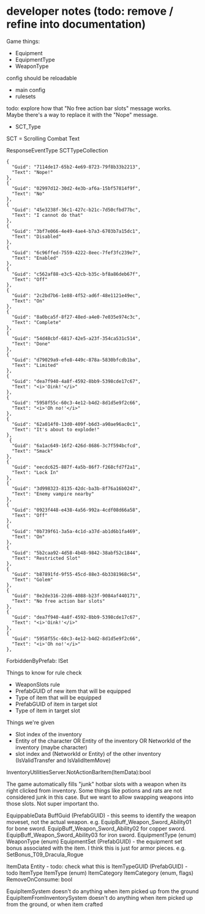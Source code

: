 # developer notes (todo: remove / refine into documentation)

Game things:
- Equipment
- EquipmentType
- WeaponType


config should be reloadable
- main config
- rulesets

todo: explore how that "No free action bar slots" message works.\
Maybe there's a way to replace it with the "Nope" message.
- SCT_Type

SCT = Scrolling Combat Text

ResponseEventType
SCTTypeCollection

```
{
  "Guid": "7114de17-65b2-4e69-8723-79f8b33b2213",
  "Text": "Nope!"
},
{
  "Guid": "02997d12-30d2-4e3b-af6a-15bf57814f9f",
  "Text": "No"
},
{
  "Guid": "45e3238f-36c1-427c-b21c-7d50cfbd77bc",
  "Text": "I cannot do that"
},
{
  "Guid": "3bf7e066-4e49-4ae4-b7a3-6703b7a15dc1",
  "Text": "Disabled"
},
{
  "Guid": "6c96ffed-7559-4222-8eec-7fef3fc239e7",
  "Text": "Enabled"
},
{
  "Guid": "c562af88-e3c5-42cb-b35c-bf8a86deb67f",
  "Text": "Off"
},
{
  "Guid": "2c2bd7b6-1e88-4f52-ad6f-48e1121e49ec",
  "Text": "On"
},
{
  "Guid": "8a0bca5f-8f27-48ed-a4e0-7e035e974c3c",
  "Text": "Complete"
},
{
  "Guid": "54d48cbf-6817-42e5-a23f-354ca531c514",
  "Text": "Done"
},
{
  "Guid": "d79029a9-efe8-449c-878a-5830bfcdb1ba",
  "Text": "Limited"
},
{
  "Guid": "dea7f940-4a8f-4592-8bb9-5398cde17c67",
  "Text": "<i>'Oink!'</i>"
},
{
  "Guid": "5958f55c-60c3-4e12-b4d2-8d1d5e9f2c66",
  "Text": "<i>'Oh no!'</i>"
},
{
  "Guid": "62a014f0-13d0-409f-b6d3-a90ae96ac0c1",
  "Text": "It's about to explode!"
},
 {
  "Guid": "6a1ac649-16f2-426d-8686-3c7f594bcfcd",
  "Text": "Smack"
},
{
  "Guid": "eecdc625-887f-4a5b-86f7-f268cfd7f2a1",
  "Text": "Lock In"
},
{
  "Guid": "3d998323-8135-42dc-ba3b-8f76a16b0247",
  "Text": "Enemy vampire nearby"
},
{
  "Guid": "0923f448-e438-4a56-992a-4cdf08d66a58",
  "Text": "Off"
},
{
  "Guid": "0b739f61-3a5a-4c1d-a37d-ab1d6b1fa469",
  "Text": "On"
},
{
  "Guid": "5b2caa92-4d58-4b48-9842-38abf52c1844",
  "Text": "Restricted Slot"
},
{
  "Guid": "b87891fd-9f55-45cd-88e3-6b3381968c54",
  "Text": "Golem"
},
{
  "Guid": "8e2de316-22d6-4088-b23f-9084af440171",
  "Text": "No free action bar slots"
},
{
  "Guid": "dea7f940-4a8f-4592-8bb9-5398cde17c67",
  "Text": "<i>'Oink!'</i>"
},
{
  "Guid": "5958f55c-60c3-4e12-b4d2-8d1d5e9f2c66",
  "Text": "<i>'Oh no!'</i>"
},

```


ForbiddenByPrefab: ISet<PrefabGUID>


Things to know for rule check
  - WeaponSlots rule
  - PrefabGUID of new item that will be equipped
  - Type of item that will be equipped
  - PrefabGUID of item in target slot
  - Type of item in target slot

Things we're given
  - Slot index of the inventory
  - Entity of the character OR Entity of the inventory OR NetworkId of the inventory (maybe character)
  - slot index and (NetworkId or Entity) of the other inventory (IsValidTransfer and IsValidItemMove)


InventoryUtilitiesServer.NotActionBarItem(ItemData):bool


The game automatically fills "junk" hotbar slots with a weapon when its right clicked from inventory.
Some things like potions and rats are not considered junk in this case. But we want to allow swapping weapons into those slots. Not super important tho.


EquippableData
  BuffGuid (PrefabGUID) - this seems to identify the weapon moveset, not the actual weapon. e.g. EquipBuff_Weapon_Sword_Ability01 for bone sword. EquipBuff_Weapon_Sword_Ability02 for copper sword. EquipBuff_Weapon_Sword_Ability03 for iron sword.
  EquipmentType (enum)
  WeaponType (enum)
  EquipmentSet (PrefabGUID) - the equipment set bonus associated with the item. I think this is just for armor pieces. e.g. SetBonus_T09_Dracula_Rogue

ItemData
  Entity - todo: check what this is
  ItemTypeGUID (PrefabGUID) - todo
  ItemType ItemType (enum)
  ItemCategory ItemCategory (enum, flags)
  RemoveOnConsume: bool
  


EquipItemSystem doesn't do anything when item picked up from the ground
EquipItemFromInventorySystem doesn't do anything when item picked up from the ground, or when item crafted